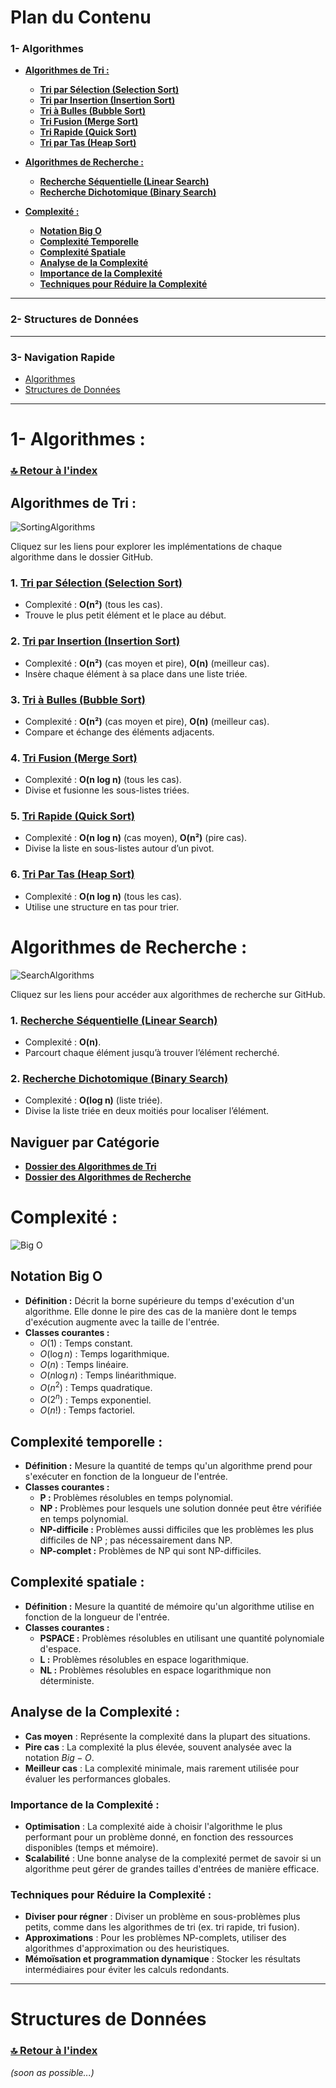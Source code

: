 # **Plan du Contenu**
### **1- Algorithmes**

- **[Algorithmes de Tri :](#algorithmes-de-tri-)**

  - **[Tri par Sélection (Selection Sort)](#1-tri-par-sélection-selection-sort)**
  - **[Tri par Insertion (Insertion Sort)](#2-tri-par-insertion-insertion-sort)**
  - **[Tri à Bulles (Bubble Sort)](#3-tri-à-bulles-bubble-sort)**
  - **[Tri Fusion (Merge Sort)](#4-tri-fusion-merge-sort)**
  - **[Tri Rapide (Quick Sort)](#5-tri-rapide-quick-sort)**
  - **[Tri par Tas (Heap Sort)](#6-tri-par-tas-heap-sort)**

- **[Algorithmes de Recherche :](#algorithmes-de-recherche-)**

  - **[Recherche Séquentielle (Linear Search)](#1-recherche-séquentielle-linear-search)**
  - **[Recherche Dichotomique (Binary Search)](#2-recherche-dichotomique-binary-search)**

- **[Complexité :](#complexité-)**

  - **[Notation Big O](#notation-big-o)**
  - **[Complexité Temporelle](#complexité-temporelle-)**
  - **[Complexité Spatiale](#complexité-spatiale-)**
  - **[Analyse de la Complexité](#analyse-de-la-complexité-)**
  - **[Importance de la Complexité](#importance-de-la-complexité-)**
  - **[Techniques pour Réduire la Complexité](#techniques-pour-réduire-la-complexité-)**

---

### **2- Structures de Données**

---

### **3- Navigation Rapide**
- [Algorithmes](#algorithmes)  
- [Structures de Données](#structures-de-données)  

---

# **1- Algorithmes :**
### **[🔝 Retour à l'index](#plan-du-contenu)**

## **Algorithmes de Tri :**

![SortingAlgorithms](https://github.com/user-attachments/assets/fcc85d4a-6b51-47ab-af19-55aa6e5acdc4)

Cliquez sur les liens pour explorer les implémentations de chaque algorithme dans le dossier GitHub.

### 1. **[Tri par Sélection (Selection Sort)](https://github.com/mohamedtalhaouii/DSA/tree/60a1abcb85d3f3789b55baffd68a37738609b97c/Algorithmes/Tri%20(Sort)/1-%20Selection)**  
   - Complexité : **O(n²)** (tous les cas).  
   - Trouve le plus petit élément et le place au début.  

### 2. **[Tri par Insertion (Insertion Sort)](https://github.com/mohamedtalhaouii/DSA/tree/main/Algorithmes/Tri%20(Sort)/2-%20insertion)**

   - Complexité : **O(n²)** (cas moyen et pire), **O(n)** (meilleur cas).  
   - Insère chaque élément à sa place dans une liste triée.  


### 3. **[Tri à Bulles (Bubble Sort)](https://github.com/mohamedtalhaouii/DSA/tree/main/Algorithmes/Tri%20(Sort)/3-%20Bulles)**  
   - Complexité : **O(n²)** (cas moyen et pire), **O(n)** (meilleur cas).  
   - Compare et échange des éléments adjacents.

### 4. **[Tri Fusion (Merge Sort)](https://github.com/mohamedtalhaouii/DSA/tree/main/Algorithmes/Tri%20(Sort)/4-%20Fusion)**  
   - Complexité : **O(n log n)** (tous les cas).  
   - Divise et fusionne les sous-listes triées.  

### 5. **[Tri Rapide (Quick Sort)](https://github.com/mohamedtalhaouii/DSA/tree/main/Algorithmes/Tri%20(Sort)/5-%20Rapide)**  

   - Complexité : **O(n log n)** (cas moyen), **O(n²)** (pire cas).  
   - Divise la liste en sous-listes autour d’un pivot.  


### 6. **[Tri Par Tas (Heap Sort)](https://github.com/mohamedtalhaouii/DSA/tree/main/Algorithmes/Tri%20(Sort)/6-%20Tas)**  
   - Complexité : **O(n log n)** (tous les cas).  
   - Utilise une structure en tas pour trier.  


# **Algorithmes de Recherche :**

![SearchAlgorithms](https://github.com/user-attachments/assets/ee6619a3-ffc8-4515-9356-a13c5b89670b)

Cliquez sur les liens pour accéder aux algorithmes de recherche sur GitHub.  

### 1. **[Recherche Séquentielle (Linear Search)](https://github.com/mohamedtalhaouii/DSA/tree/main/Algorithmes/Recherche%20(Search)/Dichotomique)**  
   - Complexité : **O(n)**.  
   - Parcourt chaque élément jusqu’à trouver l’élément recherché.  

### 2. **[Recherche Dichotomique (Binary Search)](https://github.com/mohamedtalhaouii/DSA/tree/main/Algorithmes/Recherche%20(Search)/S%C3%A9quentielle)**  
   - Complexité : **O(log n)** (liste triée).  
   - Divise la liste triée en deux moitiés pour localiser l’élément.


## **Naviguer par Catégorie**
- **[Dossier des Algorithmes de Tri](https://github.com/mohamedtalhaouii/DSA/tree/main/Algorithmes/Tri%20(Sort))**
- **[Dossier des Algorithmes de Recherche](https://github.com/mohamedtalhaouii/DSA/tree/main/Algorithmes/Recherche%20(Search))**


# **Complexité :**

![Big O](https://github.com/user-attachments/assets/57769ee1-5e07-4060-adbd-2a8a26838fab)

## Notation Big O
- **Définition :** Décrit la borne supérieure du temps d'exécution d'un algorithme. Elle donne le pire des cas de la manière dont le temps d'exécution augmente avec la taille de l'entrée.
- **Classes courantes :** 
  -  $`O(1)`$ : Temps constant. 
  -  $`O(\log n)`$ : Temps logarithmique. 
  -  $`O(n)`$ : Temps linéaire. 
  -  $`O(n \log n)`$ : Temps linéarithmique. 
  -  $`O(n^2)`$ : Temps quadratique. 
  -  $`O(2^n)`$ : Temps exponentiel. 
  -  $`O(n!)`$ : Temps factoriel. 


## Complexité temporelle :
- **Définition :** Mesure la quantité de temps qu'un algorithme prend pour s'exécuter en fonction de la longueur de l'entrée. 
- **Classes courantes :** 
    -  **P :** Problèmes résolubles en temps polynomial. 
    -  **NP :** Problèmes pour lesquels une solution donnée peut être vérifiée en temps polynomial. 
    -  **NP-difficile :** Problèmes aussi difficiles que les problèmes les plus difficiles de NP ; pas nécessairement dans NP. 
    -  **NP-complet :** Problèmes de NP qui sont NP-difficiles. 

## Complexité spatiale :
- **Définition :** Mesure la quantité de mémoire qu'un algorithme utilise en fonction de la longueur de l'entrée. 
- **Classes courantes :** 
    -  **PSPACE :** Problèmes résolubles en utilisant une quantité polynomiale d'espace. 
    -  **L :** Problèmes résolubles en espace logarithmique. 
    -  **NL :** Problèmes résolubles en espace logarithmique non déterministe. 

## Analyse de la Complexité :
- **Cas moyen** : Représente la complexité dans la plupart des situations. 
- **Pire cas** : La complexité la plus élevée, souvent analysée avec la notation $`Big-O`$. 
- **Meilleur cas** : La complexité minimale, mais rarement utilisée pour évaluer les performances globales. 

### Importance de la Complexité :
- **Optimisation** : La complexité aide à choisir l'algorithme le plus performant pour un problème donné, en fonction des ressources disponibles (temps et mémoire). 
- **Scalabilité** : Une bonne analyse de la complexité permet de savoir si un algorithme peut gérer de grandes tailles d'entrées de manière efficace. 

### Techniques pour Réduire la Complexité :
- **Diviser pour régner** : Diviser un problème en sous-problèmes plus petits, comme dans les algorithmes de tri (ex. tri rapide, tri fusion). 
- **Approximations** : Pour les problèmes NP-complets, utiliser des algorithmes d'approximation ou des heuristiques. 
- **Mémoïsation et programmation dynamique** : Stocker les résultats intermédiaires pour éviter les calculs redondants.

---

# **Structures de Données**
### **[🔝 Retour à l'index](#plan-du-contenu)**
*(soon as possible...)*
